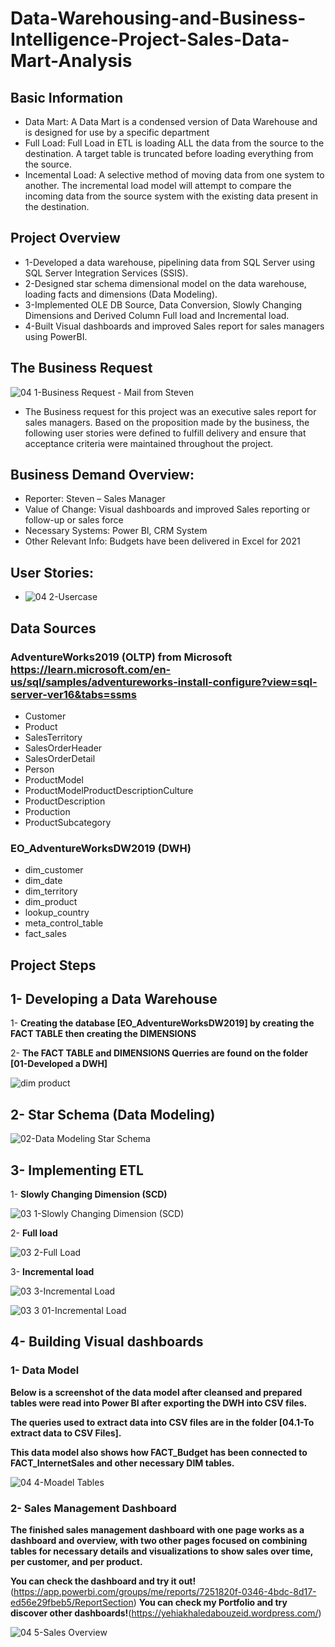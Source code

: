 # Data-Warehousing-and-Business-Intelligence-Project-Sales-Data-Mart-Analysis

## Basic Information
* Data Mart: A Data Mart is a condensed version of Data Warehouse and is designed for use by a specific department
* Full Load: Full Load in ETL is loading ALL the data from the source to the destination. A target table is truncated before loading everything from the source.
* Incemental Load: A selective method of moving data from one system to another. The incremental load model will attempt to compare the incoming data from the source system with the existing data present in the destination. 

## Project Overview
*	1-Developed a data warehouse, pipelining data from SQL Server using SQL Server Integration Services (SSIS).
*	2-Designed star schema dimensional model on the data warehouse, loading facts and dimensions (Data Modeling).
*	3-Implemented OLE DB Source, Data Conversion, Slowly Changing Dimensions and Derived Column Full load and Incremental load.
*	4-Built Visual dashboards and improved Sales report for sales managers using PowerBI.

## The Business Request 
![04 1-Business Request - Mail from Steven](https://user-images.githubusercontent.com/114536072/206841689-990dec5e-f6c8-4fa4-9426-7d2791fecd0d.png)
* The Business request for this project was an executive sales report for sales managers. 
  Based on the proposition made by the business, 
  the following user stories were defined to fulfill delivery 
  and ensure that acceptance criteria were maintained throughout the project.

## Business Demand Overview:
* 	Reporter: Steven – Sales Manager
* 	Value of Change: Visual dashboards and improved Sales reporting or follow-up or sales force
* 	Necessary Systems: Power BI, CRM System
* 	Other Relevant Info: Budgets have been delivered in Excel for 2021

## User Stories:
* ![04 2-Usercase](https://user-images.githubusercontent.com/114536072/206841719-8338ebed-28ef-4715-9fa1-b854c5b5da0d.png)

## Data Sources
### AdventureWorks2019 (OLTP) from Microsoft https://learn.microsoft.com/en-us/sql/samples/adventureworks-install-configure?view=sql-server-ver16&tabs=ssms

  - Customer
  - Product
  - SalesTerritory
  - SalesOrderHeader  
  - SalesOrderDetail
  - Person
  - ProductModel
  - ProductModelProductDescriptionCulture
  - ProductDescription
  - Production
  - ProductSubcategory

### EO_AdventureWorksDW2019 (DWH)

  - dim_customer
  - dim_date  
  - dim_territory
  - dim_product 
  - lookup_country
  - meta_control_table
  - fact_sales  

## Project Steps
##	1- Developing a Data Warehouse

1- <B>Creating the database [EO_AdventureWorksDW2019] by creating the FACT TABLE then creating the DIMENSIONS</B>

2- <B>The FACT TABLE and DIMENSIONS Querries are found on the folder [01-Developed a DWH]</B>

![dim product](https://user-images.githubusercontent.com/114536072/206842168-53207cc8-b028-4d00-b660-3ac41ec23542.png)

##	2- Star Schema (Data Modeling)

![02-Data Modeling Star Schema](https://user-images.githubusercontent.com/114536072/206842240-ebd27f2e-f6c5-44fe-9639-5ea1aadc089d.png)

##	3- Implementing ETL
1- <B>Slowly Changing Dimension (SCD)</B>

![03 1-Slowly Changing Dimension (SCD)](https://user-images.githubusercontent.com/114536072/206842283-ef3e8641-d906-47f3-9611-74156df2712d.png)


2- <B>Full load </B>

![03 2-Full Load](https://user-images.githubusercontent.com/114536072/206842297-3f10a6dd-decf-4369-9f84-e35f76958535.png)

3- <B>Incremental load</B>

![03 3-Incremental Load](https://user-images.githubusercontent.com/114536072/206842315-1e498732-4073-4b10-951d-eb2bfa924782.png)

![03 3 01-Incremental Load](https://user-images.githubusercontent.com/114536072/206842327-cf7261a0-fd54-4a80-b1cb-704f5968b3bc.png)

##	4- Building Visual dashboards

### 1- Data Model

<B>Below is a screenshot of the data model after cleansed and prepared tables were read into Power BI after exporting the DWH into CSV files.</B>

<B>The queries used to extract data into CSV files are in the folder [04.1-To extract data to CSV Files].</B>

<B>This data model also shows how FACT_Budget has been connected to FACT_InternetSales and other necessary DIM tables.</B>

![04 4-Moadel Tables](https://user-images.githubusercontent.com/114536072/206843284-0599903c-c61d-4b6a-be99-b012fe096e17.png)

### 2- Sales Management Dashboard

<B>The finished sales management dashboard with one page works as a dashboard and overview, with two other pages focused on combining tables for necessary details and visualizations to show sales over time, per customer, and per product.</B>

<B>You can check the dashboard and try it out!</B>(https://app.powerbi.com/groups/me/reports/7251820f-0346-4bdc-8d17-ed56e29fbeb5/ReportSection)
<B>You can check my Portfolio and try discover other dashboards!</B>(https://yehiakhaledabouzeid.wordpress.com/)

![04 5-Sales Overview](https://user-images.githubusercontent.com/114536072/206843418-556c0316-c9aa-4613-9713-1abd6f85ac1f.jpg)

